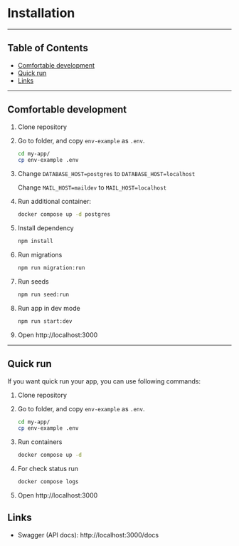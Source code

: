 # Installation

---

## Table of Contents

- [Comfortable development](#comfortable-development)
- [Quick run](#quick-run)
- [Links](#links)

---

## Comfortable development

1. Clone repository

1. Go to folder, and copy `env-example` as `.env`.

   ```bash
   cd my-app/
   cp env-example .env
   ```

1. Change `DATABASE_HOST=postgres` to `DATABASE_HOST=localhost`

   Change `MAIL_HOST=maildev` to `MAIL_HOST=localhost`

1. Run additional container:

   ```bash
   docker compose up -d postgres
   ```

1. Install dependency

   ```bash
   npm install
   ```

1. Run migrations

   ```bash
   npm run migration:run
   ```

1. Run seeds

   ```bash
   npm run seed:run
   ```

1. Run app in dev mode

   ```bash
   npm run start:dev
   ```

1. Open http://localhost:3000

---

## Quick run

If you want quick run your app, you can use following commands:

1. Clone repository

1. Go to folder, and copy `env-example` as `.env`.

   ```bash
   cd my-app/
   cp env-example .env
   ```

1. Run containers

   ```bash
   docker compose up -d
   ```

1. For check status run

   ```bash
   docker compose logs
   ```

1. Open http://localhost:3000

## Links

- Swagger (API docs): http://localhost:3000/docs
